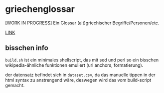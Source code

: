 # griechenglossar

[WORK IN PROGRESS] Ein Glossar (alt)griechischer Begriffe/Personen/etc.

[LINK](https://hyphenc.github.io/griechenglossar/)

## bisschen info

`build.sh` ist ein minimales shellscript, das mit sed und perl so ein bisschen wikipedia-ähnliche funktionen emuliert (url anchors, formatierung).

der datensatz befindet sich in `dataset.csv`, da das manuelle tippen in der html syntax zu anstrengend wäre, deswegen wird das vom build-script gemacht.
